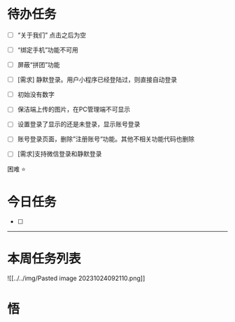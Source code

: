 # 待办任务
- [ ] “关于我们” 点击之后为空
- [ ] “绑定手机”功能不可用
- [ ] 屏蔽“拼团”功能
- [ ] [需求] 静默登录。用户小程序已经登陆过，则直接自动登录
- [ ] 初始没有数字

- [ ] 保洁端上传的图片，在PC管理端不可显示
- [ ] 设置登录了显示的还是未登录，显示账号登录
- [ ] 账号登录页面，删除”注册账号“功能。其他不相关功能代码也删除
- [ ] [需求]支持微信登录和静默登录

困难
⭐

# 今日任务
- [ ] 




------
# 本周任务列表
![[../../img/Pasted image 20231024092110.png]]


# 悟